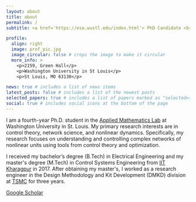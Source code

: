 ```yaml
---
layout: about
title: about
permalink: /
subtitle: <a href='https://ese.wustl.edu/index.html'> PhD Candidate <br /> Electrical & Systems Engineering <br /> Washington University in St. Louis</a> 

profile:
  align: right
  image: prof_pic.jpg
  image_circular: false # crops the image to make it circular
  more_info: >
    <p>2159, Green Hall</p>
    <p>Washington University in St Louis</p>
    <p>St Louis, MO 63130</p>

news: true # includes a list of news items
latest_posts: false # includes a list of the newest posts
selected_papers: true # includes a list of papers marked as "selected={true}"
social: true # includes social icons at the bottom of the page
---
```


I am a fourth-year Ph.D. student in the [Applied Mathematics Lab](https://www.ese.wustl.edu/~jsli/AMLab/Home.html) at Washington University in St. Louis. My primary research interests are in control theory, network science, and nonlinear dynamics. Specifically, my research focuses on understanding and controlling complex networks of nonlinear units using tools from control theory and optimization. 
                  
I received my bachelor’s degree (B.Tech) in Electrical Engineering and my master's degree (M.Tech) in Control Systems Engineering from [IIT Kharagpur](http://www.iitkgp.ac.in) in 2017. After obtaining my master's, I worked as a research engineer in the Design Methodology and Kit Development (DMKD) division at [TSMC](https://www.tsmc.com/english) for three years. 

[Google Scholar](https://scholar.google.com/citations?user=0xeNvrsAAAAJ&hl=en)

